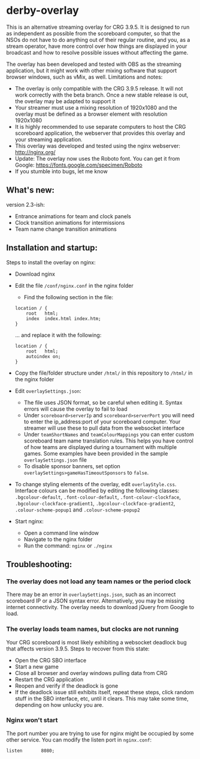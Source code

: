 # derby-overlay

This is an alternative streaming overlay for CRG 3.9.5. It is designed to run as independent as possible from the scoreboard computer, so that the NSOs do not have to do anything out of their regular routine, and you, as a stream operator, have more control over how things are displayed in your broadcast and how to resolve possible issues without affecting the game.

The overlay has been developed and tested with OBS as the streaming application, but it might work with other mixing software that support browser windows, such as vMix, as well. Limitations and notes:
* The overlay is only compatible with the CRG 3.9.5 release. It will not work correctly with the beta branch. Once a new stable release is out, the overlay may be adapted to support it
* Your streamer must use a mixing resolution of 1920x1080 and the overlay must be defined as a browser element with resolution 1920x1080
* It is highly recommended to use separate computers to host the CRG scoreboard application, the webserver that provides this overlay and your streaming application.
* This overlay was developed and tested using the nginx webserver: http://nginx.org/
* Update: The overlay now uses the Roboto font. You can get it from Google: https://fonts.google.com/specimen/Roboto
* If you stumble into bugs, let me know

## What's new:

version 2.3-ish:
* Entrance animations for team and clock panels
* Clock transition animations for intermissions
* Team name change transition animations

## Installation and startup:

Steps to install the overlay on nginx:
* Download nginx
* Edit the file `/conf/nginx.conf` in the nginx folder
  * Find the following section in the file:
  ```
  location / {
      root   html;
      index  index.html index.htm;
  }
  ```

  ... and replace it with the following:

  ```
  location / {
      root   html;
      autoindex on;
  }
  ```

* Copy the file/folder structure under `/html/` in this repository to `/html/` in the nginx folder

* Edit `overlaySettings.json`:
  * The file uses JSON format, so be careful when editing it. Syntax errors will cause the overlay to fail to load
  * Under `scoreboard>serverIp` and `scoreboard>serverPort` you will need to enter the ip_address:port of your scoreboard computer. Your streamer will use these to pull data from the websocket interface
  * Under `teamShortNames` and `teamColourMappings` you can enter custom scoreboard team name translation rules. This helps you have control of how teams are displayed during a tournament with multiple games. Some examples have been provided in the sample `overlaySettings.json` file
  * To disable sponsor banners, set option `overlaySettings>gameHasTimeoutSponsors` to `false`.

* To change styling elements of the overlay, edit `overlayStyle.css`. Interface colours can be modified by editing the following classes:
`.bgcolour-default`, `.font-colour-default`, `.font-colour-clockface`, `.bgcolour-clockface-gradient1`, `.bgcolour-clockface-gradient2`, `.colour-scheme-popup1` and `.colour-scheme-popup2`

* Start nginx:
  * Open a command line window
  * Navigate to the nginx folder
  * Run the command:
      `nginx`
      or
      `./nginx`

## Troubleshooting:

### The overlay does not load any team names or the period clock
There may be an error in `overlaySettings.json`, such as an incorrect scoreboard IP or a JSON syntax error. Alternatively, you may be missing internet connectivity. The overlay needs to download jQuery from Google to load.

### The overlay loads team names, but clocks are not running
Your CRG scoreboard is most likely exhibiting a websocket deadlock bug that affects version 3.9.5. Steps to recover from this state:
* Open the CRG SBO interface
* Start a new game
* Close all browser and overlay windows pulling data from CRG
* Restart the CRG application
* Reopen and verify if the deadlock is gone
* If the deadlock issue still exhibits itself, repeat these steps, click random stuff in the SBO interface, etc, until it clears. This may take some time, depending on how unlucky you are.

### Nginx won't start
The port number you are trying to use for nginx might be occupied by some other service. You can modify the listen port in `nginx.conf`:

```
listen       8080;
```
